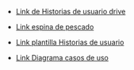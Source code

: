 - [Link de Historias de usuario drive](https://docs.google.com/document/d/1kHkGLjdsvqeNFbcL60nxlagAgmcWT0BHUAV64VBknpc/edit?usp=sharing)

- [Link espina de pescado](https://app.diagrams.net/#G1HTedj2Ye3kWh2rEB91TAcAV84_1r9BqN)

- [Link plantilla Historias de usuario](https://docs.google.com/spreadsheets/d/1zA9IoM4h8QRI5DH5X190VWBNNs6hPvnZ/edit#gid=772231328)

- [Link Diagrama casos de uso](https://app.diagrams.net/#G1Sn7Zz9VzocpL4Y5znVaFcXYI9156qFlm)
